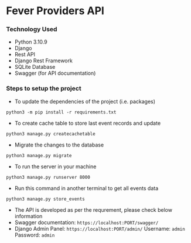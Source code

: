 # Fever Providers API

### Technology Used
 
- Python 3.10.9
- Django
- Rest API
- Django Rest Framework
- SQLite Database
- Swagger (for API documentation)


### Steps to setup the project


* To update the dependencies of the project (i.e. packages)
```
python3 -m pip install -r requirements.txt
```

* To create cache table to store last event records and update
```
python3 manage.py createcachetable
```

* Migrate the changes to the database
```
python3 manage.py migrate
```

* To run the server in your machine
```
python3 manage.py runserver 8000
```

* Run this command in another terminal to get all events data
```
python3 manage.py store_events
```

* The API is developed as per the requrement, please check below information
* Swagger documentation: ```https://localhost:PORT/swagger/```
* Django Admin Panel: ```https://localhost:PORT/admin/``` Username: ```admin``` Password: ```admin```
